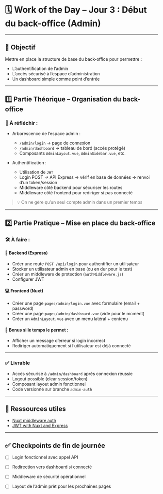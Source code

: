 # 🗓️ Work of the Day – Jour 3 : Début du back-office (Admin)

---

## 🎯 Objectif

Mettre en place la structure de base du back-office pour permettre :
- L’authentification de l’admin
- L’accès sécurisé à l’espace d’administration
- Un dashboard simple comme point d’entrée

---

## 1️⃣ Partie Théorique – Organisation du back-office

### 📌 À réfléchir :

- Arborescence de l’espace admin :
  - `/admin/login` → page de connexion
  - `/admin/dashboard` → tableau de bord (accès protégé)
  - Composants `AdminLayout.vue`, `AdminSidebar.vue`, etc.

- Authentification :
  - Utilisation de `JWT`
  - Login POST → API Express → vérif en base de données → renvoi d’un token/session
  - Middleware côté backend pour sécuriser les routes
  - Middleware côté frontend pour rediriger si pas connecté

> 💡 On ne gère qu’un seul compte admin dans un premier temps

---

## 2️⃣ Partie Pratique – Mise en place du back-office

### 🛠️ À faire :

#### 📂 Backend (Express)

- Créer une route `POST /api/login` pour authentifier un utilisateur
- Stocker un utilisateur admin en base (ou en dur pour le test)
- Créer un middleware de protection (`authMiddleware.js`)
- Configurer JWT

#### 💻 Frontend (Nuxt)

- Créer une page `pages/admin/login.vue` avec formulaire (email + password)
- Créer une page `pages/admin/dashboard.vue` (vide pour le moment)
- Créer un `AdminLayout.vue` avec un menu latéral + contenu

#### 🧪 Bonus si le temps le permet :
- Afficher un message d’erreur si login incorrect
- Rediriger automatiquement si l’utilisateur est déjà connecté

---

### ✅ Livrable

- Accès sécurisé à `/admin/dashboard` après connexion réussie
- Logout possible (clear session/token)
- Composant layout admin fonctionnel
- Code versionné sur branche `admin-auth`

---

## 🧠 Ressources utiles

- [Nuxt middleware auth](https://nuxt.com/docs/guide/directory-structure/middleware)
- [JWT with Nuxt and Express](https://authjs.dev/)

---

## ✅ Checkpoints de fin de journée

- [ ] Login fonctionnel avec appel API
- [ ] Redirection vers dashboard si connecté
- [ ] Middleware de sécurité opérationnel
- [ ] Layout de l’admin prêt pour les prochaines pages

